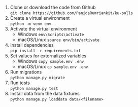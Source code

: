 1. Clone or download the code from Github <br>
    `git clone https://github.com/PanidaRumriankit/ku-polls`
2. Create a virtual environment <br>
    `python -m venv env`
3. Activate the virtual environment <br>
    - Windows
      `env\Scripts\activate`
    - macOS/Linux
      `source env/bin/activate`
4. Install dependencies <br>
    `pip install -r requirements.txt`
5. Set values for externalized variables
    - Windows
      `copy sample.env .env`
    - macOS/Linux
      `cp sample.env .env`
6. Run migrations <br>
    `python manage.py migrate`
7. Run tests <br>
    `python manage.py test`
8. Install data from the data fixtures <br>
    `python manage.py loaddata data/<filename>`
    
